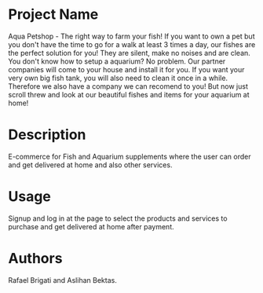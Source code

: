 # Project Name
Aqua Petshop - The right way to farm your fish!
If you want to own a pet but you don't have the time to go for a walk at least 3 times a day, our fishes are the perfect solution for you! They are silent, make no noises and are clean. You don't know how to setup a aquarium? No problem. Our partner companies will come to your house and install it for you. If you want your very own big fish tank, you will also need to clean it once in a while. Therefore we also have a company we can recomend to you! But now just scroll threw and look at our beautiful fishes and items for your aquarium at home! 

# Description
E-commerce for Fish and Aquarium supplements where the user can order and get delivered at home and also other services. 

# Usage
Signup and  log in at the page to select the products and services to purchase and get delivered at home after payment.

# Authors
Rafael Brigati and Aslihan Bektas.






